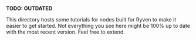 **TODO: OUTDATED**

This directory hosts some tutorials for nodes built for Ryven to make it easier to get started. Not everything you see here might be 100% up to date with the most recent version. Feel free to extend.